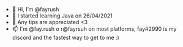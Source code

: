 - 👋 Hi, I’m @fayrush
- 🌱 I started learning Java on 26/04/2021
- 💞️ Any tips are appreciated <3
- 📫 I'm @fay.rush o r@fayrsuh on most platforms, fay#2990 is my discord and the fastest way to get to me :)

<!---
fayrush/fayrush is a ✨ special ✨ repository because its `README.md` (this file) appears on your GitHub profile.
You can click the Preview link to take a look at your changes.
--->
